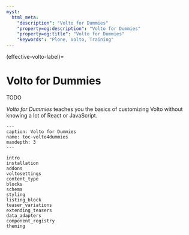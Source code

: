 ```yaml
---
myst:
  html_meta:
    "description": "Volto for Dummies"
    "property=og:description": "Volto for Dummies"
    "property=og:title": "Volto for Dummies"
    "keywords": "Plone, Volto, Training"
---
```


(effective-volto-label)=

# Volto for Dummies

TODO

_Volto for Dummies_ teaches you the basics of customizing Volto without knowing a lot of React or JavaScript.

```{toctree}
---
caption: Volto for Dummies
name: toc-volto4dummies
maxdepth: 3
---

intro
installation
addons
voltosettings
content_type
blocks
schema
styling
listing_block
teaser_variations
extending_teasers
data_adapters
component_registry
theming

```
